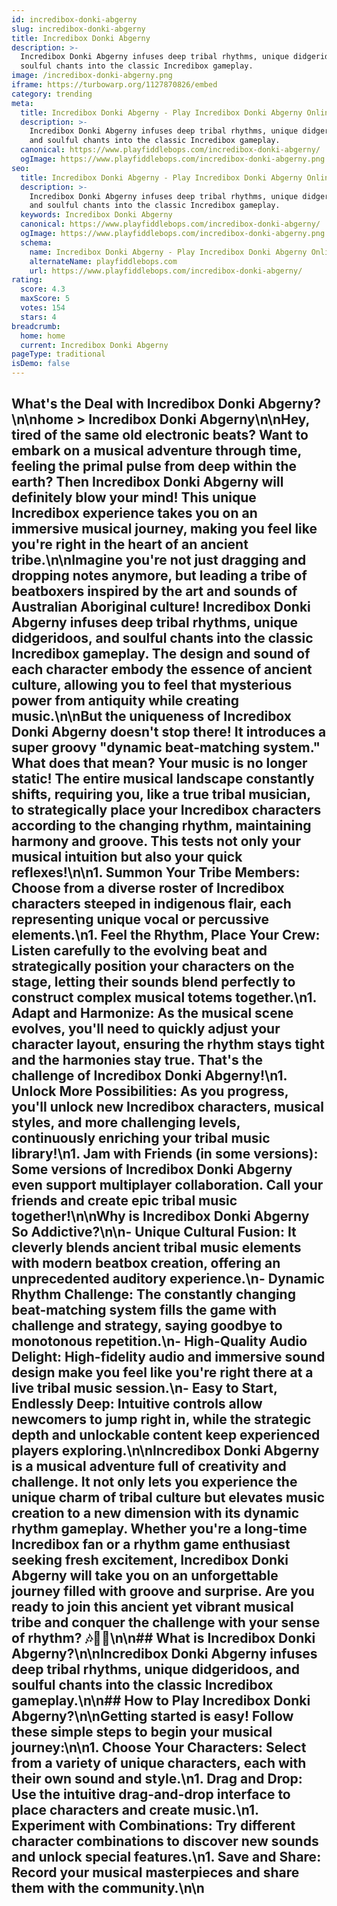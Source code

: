 ```yaml
---
id: incredibox-donki-abgerny
slug: incredibox-donki-abgerny
title: Incredibox Donki Abgerny
description: >-
  Incredibox Donki Abgerny infuses deep tribal rhythms, unique didgeridoos, and
  soulful chants into the classic Incredibox gameplay.
image: /incredibox-donki-abgerny.png
iframe: https://turbowarp.org/1127870826/embed
category: trending
meta:
  title: Incredibox Donki Abgerny - Play Incredibox Donki Abgerny Online
  description: >-
    Incredibox Donki Abgerny infuses deep tribal rhythms, unique didgeridoos,
    and soulful chants into the classic Incredibox gameplay.
  canonical: https://www.playfiddlebops.com/incredibox-donki-abgerny/
  ogImage: https://www.playfiddlebops.com/incredibox-donki-abgerny.png
seo:
  title: Incredibox Donki Abgerny - Play Incredibox Donki Abgerny Online
  description: >-
    Incredibox Donki Abgerny infuses deep tribal rhythms, unique didgeridoos,
    and soulful chants into the classic Incredibox gameplay.
  keywords: Incredibox Donki Abgerny
  canonical: https://www.playfiddlebops.com/incredibox-donki-abgerny/
  ogImage: https://www.playfiddlebops.com/incredibox-donki-abgerny.png
  schema:
    name: Incredibox Donki Abgerny - Play Incredibox Donki Abgerny Online
    alternateName: playfiddlebops.com
    url: https://www.playfiddlebops.com/incredibox-donki-abgerny/
rating:
  score: 4.3
  maxScore: 5
  votes: 154
  stars: 4
breadcrumb:
  home: home
  current: Incredibox Donki Abgerny
pageType: traditional
isDemo: false
---
```


## What's the Deal with Incredibox Donki Abgerny?\n\nhome > Incredibox Donki Abgerny\n\nHey, tired of the same old electronic beats? Want to embark on a musical adventure through time, feeling the primal pulse from deep within the earth? Then Incredibox Donki Abgerny will definitely blow your mind! This unique Incredibox experience takes you on an immersive musical journey, making you feel like you're right in the heart of an ancient tribe.\n\nImagine you're not just dragging and dropping notes anymore, but leading a tribe of beatboxers inspired by the art and sounds of Australian Aboriginal culture! Incredibox Donki Abgerny infuses deep tribal rhythms, unique didgeridoos, and soulful chants into the classic Incredibox gameplay. The design and sound of each character embody the essence of ancient culture, allowing you to feel that mysterious power from antiquity while creating music.\n\nBut the uniqueness of Incredibox Donki Abgerny doesn't stop there! It introduces a super groovy "dynamic beat-matching system." What does that mean? Your music is no longer static! The entire musical landscape constantly shifts, requiring you, like a true tribal musician, to strategically place your Incredibox characters according to the changing rhythm, maintaining harmony and groove. This tests not only your musical intuition but also your quick reflexes!\n\n1. **Summon Your Tribe Members**: Choose from a diverse roster of Incredibox characters steeped in indigenous flair, each representing unique vocal or percussive elements.\n1. **Feel the Rhythm, Place Your Crew**: Listen carefully to the evolving beat and strategically position your characters on the stage, letting their sounds blend perfectly to construct complex musical totems together.\n1. **Adapt and Harmonize**: As the musical scene evolves, you'll need to quickly adjust your character layout, ensuring the rhythm stays tight and the harmonies stay true. That's the challenge of Incredibox Donki Abgerny!\n1. **Unlock More Possibilities**: As you progress, you'll unlock new Incredibox characters, musical styles, and more challenging levels, continuously enriching your tribal music library!\n1. **Jam with Friends (in some versions)**: Some versions of Incredibox Donki Abgerny even support multiplayer collaboration. Call your friends and create epic tribal music together!\n\nWhy is Incredibox Donki Abgerny So Addictive?\n\n- **Unique Cultural Fusion**: It cleverly blends ancient tribal music elements with modern beatbox creation, offering an unprecedented auditory experience.\n- **Dynamic Rhythm Challenge**: The constantly changing beat-matching system fills the game with challenge and strategy, saying goodbye to monotonous repetition.\n- **High-Quality Audio Delight**: High-fidelity audio and immersive sound design make you feel like you're right there at a live tribal music session.\n- **Easy to Start, Endlessly Deep**: Intuitive controls allow newcomers to jump right in, while the strategic depth and unlockable content keep experienced players exploring.\n\nIncredibox Donki Abgerny is a musical adventure full of creativity and challenge. It not only lets you experience the unique charm of tribal culture but elevates music creation to a new dimension with its dynamic rhythm gameplay. Whether you're a long-time Incredibox fan or a rhythm game enthusiast seeking fresh excitement, Incredibox Donki Abgerny will take you on an unforgettable journey filled with groove and surprise. Are you ready to join this ancient yet vibrant musical tribe and conquer the challenge with your sense of rhythm? 🎶🎤🎼\n\n## What is Incredibox Donki Abgerny?\n\nIncredibox Donki Abgerny infuses deep tribal rhythms, unique didgeridoos, and soulful chants into the classic Incredibox gameplay.\n\n## How to Play Incredibox Donki Abgerny?\n\nGetting started is easy! Follow these simple steps to begin your musical journey:\n\n1. **Choose Your Characters**: Select from a variety of unique characters, each with their own sound and style.\n1. **Drag and Drop**: Use the intuitive drag-and-drop interface to place characters and create music.\n1. **Experiment with Combinations**: Try different character combinations to discover new sounds and unlock special features.\n1. **Save and Share**: Record your musical masterpieces and share them with the community.\n\n